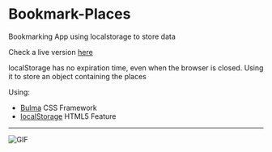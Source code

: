 # Bookmark-Places
Bookmarking App using localstorage to store data

Check a live version [here](http://bookmark-places.surge.sh/)

localStorage has no expiration time, even when the browser is closed.
Using it to store an object containing the places

Using:
* [Bulma](http://bulma.io/) CSS Framework
* [localStorage](https://developer.mozilla.org/en/docs/Web/API/Window/localStorage) HTML5 Feature

<hr> 

![GIF](http://i.imgur.com/pJ8xlJ9.gif)
